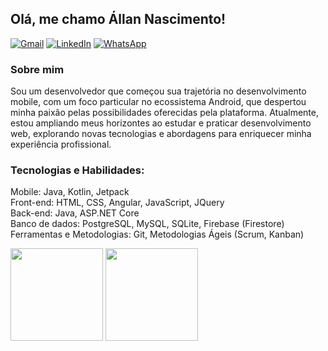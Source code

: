 ## Olá, me chamo Állan Nascimento!
[![Gmail](https://img.shields.io/badge/Gmail-D14836?style=for-the-badge&logo=gmail&logoColor=white)](mailto:devallannascimento@gmail.com)
[![LinkedIn](https://img.shields.io/badge/linkedin-%230077B5.svg?style=for-the-badge&logo=linkedin&logoColor=white)](https://www.linkedin.com/in/allannascimento/)
[![WhatsApp](https://img.shields.io/badge/WhatsApp-25D366?style=for-the-badge&logo=whatsapp&logoColor=white)](https://whatsa.me/5573999122359)

### Sobre mim
Sou um desenvolvedor que começou sua trajetória no desenvolvimento mobile, com um foco particular no ecossistema Android, que despertou minha paixão pelas possibilidades oferecidas pela plataforma. Atualmente, estou ampliando meus horizontes ao estudar e praticar desenvolvimento web, explorando novas tecnologias e abordagens para enriquecer minha experiência profissional.

### Tecnologias e Habilidades:
Mobile: Java, Kotlin, Jetpack<br>
Front-end: HTML, CSS, Angular, JavaScript, JQuery<br>
Back-end: Java, ASP.NET Core<br>
Banco de dados: PostgreSQL, MySQL, SQLite, Firebase (Firestore)<br>
Ferramentas e Metodologias: Git, Metodologias Ágeis (Scrum, Kanban)

<div>
  <img height="148em" src="https://github-readme-stats-sigma-five.vercel.app/api?username=devallannascimento&show_icons=true&theme=dark"/>
  <img height="148em" src="https://github-readme-stats-sigma-five.vercel.app/api/top-langs/?username=devallannascimento&layout=compact&langs_count=7&theme=dark"/>
</div>
